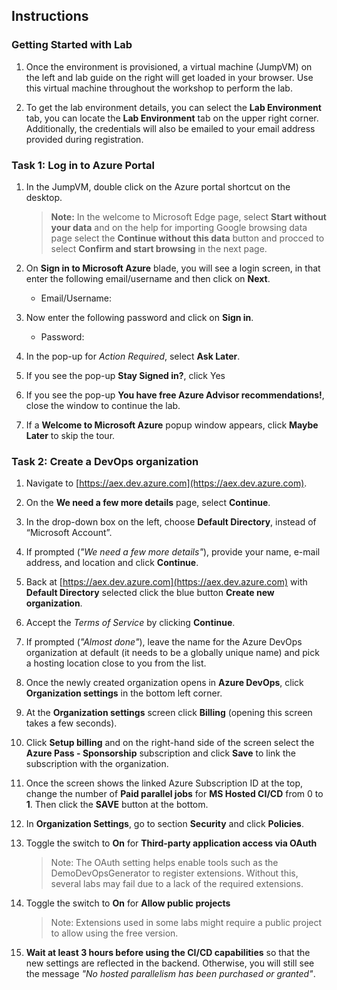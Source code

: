 ## Instructions

### Getting Started with Lab

1. Once the environment is provisioned, a virtual machine (JumpVM) on the left and lab guide on the right will get loaded in your browser. Use this virtual machine throughout the workshop to perform the lab.

1. To get the lab environment details, you can select the **Lab Environment** tab, you can locate the **Lab Environment** tab on the upper right corner. Additionally, the credentials will also be emailed to your email address provided during registration.

### Task 1: Log in to Azure Portal

1. In the JumpVM, double click on the Azure portal shortcut on the desktop.
   
    > **Note:** In the welcome to Microsoft Edge page, select **Start without your data** and on the help for importing Google browsing data page select the **Continue without this data** button and procced to select **Confirm and start browsing** in the next page.

1. On **Sign in to Microsoft Azure** blade, you will see a login screen, in that enter the following email/username and then click on **Next**. 
   * Email/Username: <inject key="AzureAdUserEmail"></inject>

1. Now enter the following password and click on **Sign in**.
   * Password: <inject key="AzureAdUserPassword"></inject>
   
1. In the pop-up for *Action Required*, select **Ask Later**.

1. If you see the pop-up **Stay Signed in?**, click Yes

1. If you see the pop-up **You have free Azure Advisor recommendations!**, close the window to continue the lab.

1. If a **Welcome to Microsoft Azure** popup window appears, click **Maybe Later** to skip the tour.

### Task 2: Create a DevOps organization

1. Navigate to [https://aex.dev.azure.com](https://aex.dev.azure.com).

2. On the **We need a few more details** page, select **Continue**.

3. In the drop-down box on the left, choose **Default Directory**, instead of “Microsoft Account”.

4. If prompted (*"We need a few more details"*), provide your name, e-mail address, and location and click **Continue**.

5. Back at [https://aex.dev.azure.com](https://aex.dev.azure.com) with **Default Directory** selected click the blue button **Create new organization**.

6. Accept the *Terms of Service* by clicking **Continue**.

7. If prompted (*"Almost done"*), leave the name for the Azure DevOps organization at default (it needs to be a globally unique name) and pick a hosting location close to you from the list.

8. Once the newly created organization opens in **Azure DevOps**, click **Organization settings** in the bottom left corner.

9. At the **Organization settings** screen click **Billing** (opening this screen takes a few seconds).

10. Click **Setup billing** and on the right-hand side of the screen select the **Azure Pass - Sponsorship** subscription and click **Save** to link the subscription with the organization.

11. Once the screen shows the linked Azure Subscription ID at the top, change the number of **Paid parallel jobs** for **MS Hosted CI/CD** from 0 to **1**. Then click the **SAVE** button at the bottom.

12. In **Organization Settings**, go to section **Security** and click **Policies**.

13. Toggle the switch to **On** for **Third-party application access via OAuth**
    > Note: The OAuth setting helps enable tools such as the DemoDevOpsGenerator to register extensions. Without this, several labs may fail due to a lack of the required extensions.

14. Toggle the switch to **On** for **Allow public projects**
    > Note: Extensions used in some labs might require a public project to allow using the free version.

15. **Wait at least 3 hours before using the CI/CD capabilities** so that the new settings are reflected in the backend. Otherwise, you will still see the message *"No hosted parallelism has been purchased or granted"*.
